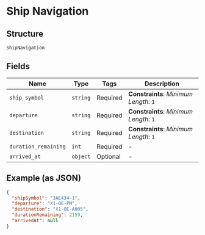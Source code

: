 
# Ship Navigation

## Structure

`ShipNavigation`

## Fields

| Name | Type | Tags | Description |
|  --- | --- | --- | --- |
| `ship_symbol` | `string` | Required | **Constraints**: *Minimum Length*: `1` |
| `departure` | `string` | Required | **Constraints**: *Minimum Length*: `1` |
| `destination` | `string` | Required | **Constraints**: *Minimum Length*: `1` |
| `duration_remaining` | `int` | Required | - |
| `arrived_at` | `object` | Optional | - |

## Example (as JSON)

```json
{
  "shipSymbol": "3AE434-1",
  "departure": "X1-OE-PM",
  "destination": "X1-OE-A005",
  "durationRemaining": 2159,
  "arrivedAt": null
}
```


